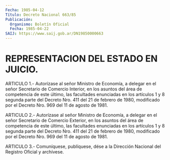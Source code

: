 ```yaml
---
Fecha: 1985-04-12
Título: Decreto Nacional 663/85
Publicación:
  Organismo: Boletín Oficial
  Fecha: 1985-04-22
SAIJ: https://www.saij.gob.ar/DN19850000663
---
```

# REPRESENTACION DEL ESTADO EN JUICIO.

<a id="1"></a>
ARTICULO  1.-  Autorízase  al señor Ministro de Economía, a delegar en el señor Secretario de Comercio  Interior,  en  los  asuntos del área  de  competencia de este último, las facultades enunciadas  en los artículos  1  y  8 segunda parte del Decreto Nro. 411 del 21 de febrero de 1980, modificado  por  el  Decreto  Nro.  969  del 11 de agosto de 1981.

<a id="2"></a>
ARTICULO  2.-  Autorízase  al señor Ministro de Economía, a delegar en el señor Secretario de Comercio  Exterior,  en  los  asuntos del área  de  competencia de este último, las facultades enunciadas  en los artículos  1  y  8 segunda parte del Decreto Nro. 411 del 21 de febrero de 1980, modificado  por  el  Decreto  Nro.  969  del 11 de agosto de 1981.

<a id="3"></a>
ARTICULO  3.- Comuníquese, publíquese, dése a la Dirección Nacional del Registro Oficial y archívese.